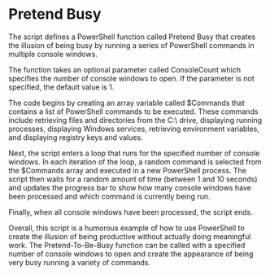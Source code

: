 # Pretend Busy

The script defines a PowerShell function called Pretend Busy that creates the illusion of being busy by running a series of PowerShell commands in multiple console windows.

The function takes an optional parameter called ConsoleCount which specifies the number of console windows to open. If the parameter is not specified, the default value is 1.

The code begins by creating an array variable called $Commands that contains a list of PowerShell commands to be executed. These commands include retrieving files and directories from the C:\ drive, displaying running processes, displaying Windows services, retrieving environment variables, and displaying registry keys and values.

Next, the script enters a loop that runs for the specified number of console windows. In each iteration of the loop, a random command is selected from the $Commands array and executed in a new PowerShell process. The script then waits for a random amount of time (between 1 and 10 seconds) and updates the progress bar to show how many console windows have been processed and which command is currently being run.

Finally, when all console windows have been processed, the script ends.

Overall, this script is a humorous example of how to use PowerShell to create the illusion of being productive without actually doing meaningful work. The Pretend-To-Be-Busy function can be called with a specified number of console windows to open and create the appearance of being very busy running a variety of commands.
